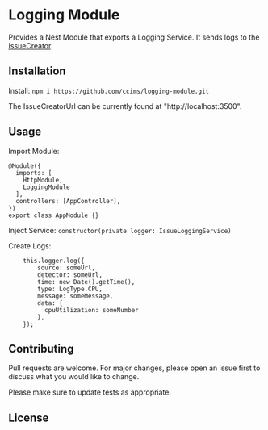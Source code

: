 # Logging Module

Provides a Nest Module that exports a Logging Service. It sends logs to the [IssueCreator](https://github.com/ccims/issue-creator).


## Installation

Install: `npm i https://github.com/ccims/logging-module.git`

The IssueCreatorUrl can be currently found at "http://localhost:3500".

## Usage

Import Module:

```
@Module({
  imports: [
    HttpModule,
    LoggingModule
  ],
  controllers: [AppController],
})
export class AppModule {}
```

Inject Service: `constructor(private logger: IssueLoggingService)`

Create Logs:
```
    this.logger.log({
        source: someUrl,
        detector: someUrl,
        time: new Date().getTime(),
        type: LogType.CPU,
        message: someMessage,
        data: {
          cpuUtilization: someNumber
        },
    });
```

## Contributing
Pull requests are welcome. For major changes, please open an issue first to discuss what you would like to change.

Please make sure to update tests as appropriate.

## License

